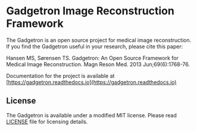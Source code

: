 # Gadgetron Image Reconstruction Framework

The Gadgetron is an open source project for medical image reconstruction. If you find the Gadgetron useful in your research, please cite this paper:

Hansen MS, Sørensen TS. Gadgetron: An Open Source Framework for Medical Image Reconstruction. Magn Reson Med. 2013 Jun;69(6):1768-76.

Documentation for the project is available at [https://gadgetron.readthedocs.io](https://gadgetron.readthedocs.io)

## License

The Gadgetron is available under a modified MIT license. Please read [LICENSE](LICENSE) file for licensing details.

